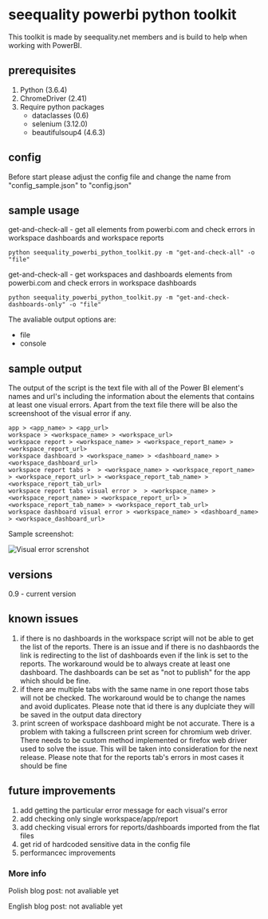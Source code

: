 # seequality powerbi python toolkit
This toolkit is made by seequality.net members and is build to help when working with PowerBI.

## prerequisites
1) Python (3.6.4)
2) ChromeDriver (2.41)
3) Require python packages
    - dataclasses (0.6)
    - selenium (3.12.0)
    - beautifulsoup4 (4.6.3)

## config
Before start please adjust the config file and change the name from "config_sample.json" to "config.json"

## sample usage
get-and-check-all - get all elements from powerbi.com and check errors in workspace dashboards and workspace reports
```
python seequality_powerbi_python_toolkit.py -m "get-and-check-all" -o "file"
```
get-and-check-all - get workspaces and dashboards elements from powerbi.com and check errors in workspace dashboards
```
python seequality_powerbi_python_toolkit.py -m "get-and-check-dashboards-only" -o "file"
```
The avaliable output options are:
* file
* console

## sample output
The output of the script is the text file with all of the Power BI element's names and url's including the information about the elements that contains at least one visual errors. Apart from the text file there will be also the screenshoot of the visual error if any. 
```
app > <app_name> > <app_url>
workspace > <workspace_name> > <workspace_url>
workspace report > <workspace_name> > <workspace_report_name> > <workspace_report_url>
workspace dashboard > <workspace_name> > <dashboard_name> > <workspace_dashboard_url>
workspace report tabs >  > <workspace_name> > <workspace_report_name> > <workspace_report_url> > <workspace_report_tab_name> > <workspace_report_tab_url>
workspace report tabs visual error >  > <workspace_name> > <workspace_report_name> > <workspace_report_url> > <workspace_report_tab_name> > <workspace_report_tab_url>
workspace dashboard visual error > <workspace_name> > <dashboard_name> > <workspace_dashboard_url>
```
Sample screenshot:

![Visual error screnshot](https://pl.seequality.net/wp-content/uploads/2018/08/visualerror_20180819_112554_2f4acbd67d90495eb14a6fad44ca223a.png)

## versions
0.9 - current version

## known issues
1) if there is no dashboards in the workspace script will not be able to get the list of the reports. There is an issue and if there is no dashbaords the link is redirecting to the list of dashboards even if the link is set to the reports. The workaround would be to always create at least one dashboard. The dashboards can be set as "not to publish" for the app which should be fine.
2) if there are multiple tabs with the same name in one report those tabs will not be checked. The workaround would be to change the names and avoid duplicates. Please note that id there is any duplciate they will be saved in the output data directory
3) print screen of workspace dashboard might be not accurate. There is a problem with taking a fullscreen print screen for chromium web driver. There needs to be custom method implemented or firefox web driver used to solve the issue. This will be taken into consideration for the next release. Please note that for the reports tab's errors in most cases it should be fine 

## future improvements
1) add getting the particular error message for each visual's error
2) add checking only single workspace/app/report
3) add checking visual errors for reports/dashboards imported from the flat files
4) get rid of hardcoded sensitive data in the config file
4) performancec improvements

### More info
Polish blog post: not avaliable yet

English blog post: not avaliable yet